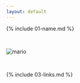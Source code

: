 ```yaml
---
layout: default
---
```


{% include 01-name.md %}

<br>

![mario](https://vignette.wikia.nocookie.net/fantendo/images/6/6e/Small-mario.png/revision/latest?cb=20120718024112)

<br>

{% include 03-links.md %}

